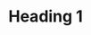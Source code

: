 <!-- TITLE: Test Page -->
<!-- SUBTITLE: Test Page -->

# Heading 1
<a class="timeline" href="https://docs.google.com/spreadsheets/d/19kHQ2bCZ4XQFx7o5UwcTk5kXTVgKdjTtKwf2OPz0qyU/edit?usp=sharing"></a>

<a class="youtube" href="https://www.youtube.com/watch?v=QZxRm1EcbQ4&t=8m11s"></a>
